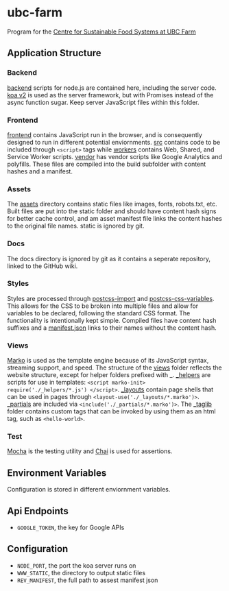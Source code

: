 # ubc-farm
Program for the [Centre for Sustainable Food Systems at UBC Farm](http://ubcfarm.ubc.ca/)

## Application Structure ##

### Backend
[backend](backend) scripts for node.js are contained here, including the server code. [koa v2](https://github.com/koajs/koa/tree/v2.x) is used as the server framework, but with Promises instead of the async function sugar. Keep server JavaScript files within this folder.

### Frontend
[frontend](frontend) contains JavaScript run in the browser, and is consequently designed to run in different potential enviornments. [src](frontend/src) contains code to be included through `<script>` tags while [workers](frontend/workers) contains Web, Shared, and Service Worker scripts. [vendor](frontend/vendor) has vendor scripts like Google Analytics and polyfills. These files are compiled into the build subfolder with content hashes and a manifest. 

### Assets
The [assets](assets) directory contains static files like images, fonts, robots.txt, etc. Built files are put into the static folder and should have content hash signs for better cache control, and am asset manifest file links the content hashes to the original file names. static is ignored by git.

### Docs
The docs directory is ignored by git as it contains a seperate repository, linked to the GitHub wiki.

### Styles
Styles are processed through [postcss-import](https://github.com/postcss/postcss-import) and [postcss-css-variables](https://github.com/MadLittleMods/postcss-css-variables). This allows for the CSS to be broken into multiple files and allow for variables to be declared, following the standard CSS format. The functionality is intentionally kept simple. Compiled files have content hash suffixes and a [manifest.json](static/manifest.json) links to their names without the content hash.

### Views
[Marko](http://markojs.com/) is used as the template engine because of its JavaScript syntax, streaming support, and speed. The structure of the [views](views) folder reflects the website structure, except for helper folders prefixed with _. [_helpers](views/_helpers) are scripts for use in templates: `<script marko-init> require('./_helpers/*.js') </script>`. [_layouts](views/_layouts) contain page shells that can be used in pages through `<layout-use('./_layouts/*.marko')>`. [_partials](views/_partials) are included via `<include('./_partials/*.marko')>`. The [_taglib](views/_taglib) folder contains custom tags that can be invoked by using them as an html tag, such as `<hello-world>`.

### Test
[Mocha](mochajs.org) is the testing utility and [Chai](http://chaijs.com/) is used for assertions. 

## Environment Variables ##
Configuration is stored in different enviornment variables.

## Api Endpoints
* `GOOGLE_TOKEN`, the key for Google APIs

## Configuration
* `NODE_PORT`, the port the koa server runs on
* `WWW_STATIC`, the directory to output static files
* `REV_MANIFEST`, the full path to assest manifest json